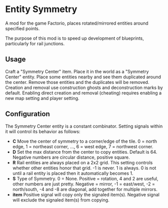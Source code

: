 # Entity Symmetry
A mod for the game Factorio, places rotated/mirrored entities around specified points.

The purpose of this mod is to speed up development of blueprints, particularly
for rail junctions.

## Usage

Craft a "Symmetry Center" item. Place it in the world as a "Symmetry Center"
entity. Place some entities nearby and see them duplicated around the center.
Remove those entities and the duplicates will be removed. Creation and removal
use construction ghosts and deconstruction marks by default. Enabling direct
creation and removal (cheating) requires enabling a new map setting and player
setting.

## Configuration

The Symmetry Center entity is a constant combinator. Setting signals within it
will control its behavior as follows:

- **C**
Move the center of symmetry to a corner/edge of the tile. 0 = north edge, 1 =
northeast corner, ..., 6 = west edge, 7 = northwest corner.
- **D**
Set the max distance from the center to copy entities. Default is 64. Negative
numbers are circular distance, positive square.
- **R**
Rail entities are always placed on a 2x2 grid. This setting controls whether
other entities honor that grid. -1 is never. 1 is always. 0 is not until a
rail entity is placed then it automatically becomes 1.
- **S**
Type of Symmetry. 0 = None. Positive = rotation, 4 and 2 are useful, other
numbers are just pretty. Negative = mirror, -1 = east/west, -2 = north/south,
-4 and -8 are diagonal, add together for multiple mirrors.
- **item**
Positive signal will copy only the signaled item(s). Negative signal will
exclude the signaled item(s) from copying.
